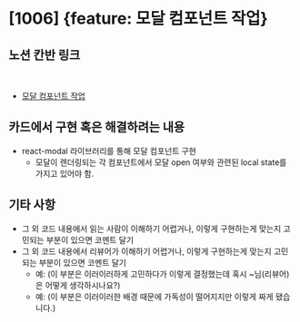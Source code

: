 # [1006] {feature: 모달 컴포넌트 작업}

## 노션 칸반 링크
​
- [모달 컴포넌트 작업](https://www.notion.so/vanillacoding/9bd990ceba744f2bbf3697ee30e36461?v=c2b08290b0ba4dc7b55e750ae4fcf979&p=4b326194dc5445ef89dafa3667eae91e)
​
## 카드에서 구현 혹은 해결하려는 내용
- react-modal 라이브러리를 통해 모달 컴포넌트 구현 
  - 모달이 렌더링되는 각 컴포넌트에서 모달 open 여부와 관련된 local state를 가지고 있어야 함.
​
## 기타 사항
- 그 외 코드 내용에서 읽는 사람이 이해하기 어렵거나, 이렇게 구현하는게 맞는지 고민되는 부분이 있으면 코멘트 달기
- 그 외 코드 내용에서 리뷰어가 이해하기 어렵거나, 이렇게 구현하는게 맞는지 고민되는 부분이 있으면 코멘트 달기
    - 예: (이 부분은 이러이러하게 고민하다가 이렇게 결정했는데 혹시 ~님(리뷰어)은 어떻게 생각하시나요?)
    - 예: (이 부분은 이러이러한 배경 때문에 가독성이 떨어지지만 이렇게 짜게 됐습니다.)